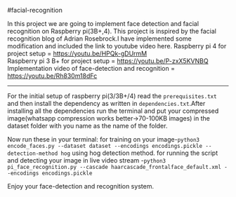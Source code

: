 #facial-recognition

In this project we are going to implement face detection and facial recognition on Raspberry pi(3B+,4).
This project is inspired by the facial recognition blog of Adrian Rosebrock.I have implemented some modification and 
included the link to youtube video here.
Raspberry pi 4 for project setup = https://youtu.be/HPQk-gDUrmM<br>
Raspberry pi 3 B+ for project setup = https://youtu.be/P-zxX5KVNBQ<br>
Implementation video of face-detection and recognition = https://youtu.be/Rh830m18dFc<br>

**********************************************************************
For the initial setup of raspberry pi(3/3B+/4) read the `prerequisites.txt` and then install the dependency as written in `dependencies.txt`.After installing all the dependencies run the terminal and put your compressed image(whatsapp compression works better->70-100KB images) in the dataset folder with you name as the name of the folder.

Now run these in your terminal:
  for training on your image-`python3 encode_faces.py --dataset dataset --encodings encodings.pickle --detection-method hog` using hog detection method.
  for running the script and detecting your image in live video stream -`python3 pi_face_recognition.py --cascade haarcascade_frontalface_default.xml --encodings encodings.pickle`

Enjoy your face-detection and recognition system.
